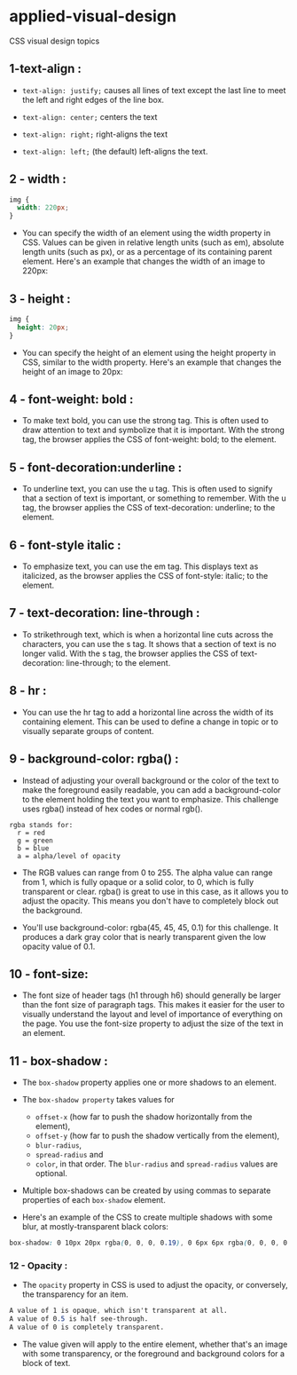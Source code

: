 # applied-visual-design

CSS visual design topics

## 1-text-align :

- `text-align: justify;` causes all lines of text except the last line to meet the left and right edges of the line box.
- `text-align: center;` centers the text

- `text-align: right;` right-aligns the text

- `text-align: left;` (the default) left-aligns the text.

## 2 - width :

```css
img {
  width: 220px;
}
```

- You can specify the width of an element using the width property in CSS. Values can be given in relative length units (such as em), absolute length units (such as px), or as a percentage of its containing parent element. Here's an example that changes the width of an image to 220px:

## 3 - height :

```css
img {
  height: 20px;
}
```

- You can specify the height of an element using the height property in CSS, similar to the width property. Here's an example that changes the height of an image to 20px:

## 4 - font-weight: bold :

- To make text bold, you can use the strong tag. This is often used to draw attention to text and symbolize that it is important. With the strong tag, the browser applies the CSS of font-weight: bold; to the element.

## 5 - font-decoration:underline :

- To underline text, you can use the u tag. This is often used to signify that a section of text is important, or something to remember. With the u tag, the browser applies the CSS of text-decoration: underline; to the element.

## 6 - font-style italic :

- To emphasize text, you can use the em tag. This displays text as italicized, as the browser applies the CSS of font-style: italic; to the element.

## 7 - text-decoration: line-through :

- To strikethrough text, which is when a horizontal line cuts across the characters, you can use the s tag. It shows that a section of text is no longer valid. With the s tag, the browser applies the CSS of text-decoration: line-through; to the element.

## 8 - hr :

- You can use the hr tag to add a horizontal line across the width of its containing element. This can be used to define a change in topic or to visually separate groups of content.

## 9 - background-color: rgba() :

- Instead of adjusting your overall background or the color of the text to make the foreground easily readable, you can add a background-color to the element holding the text you want to emphasize. This challenge uses rgba() instead of hex codes or normal rgb().

```
rgba stands for:
  r = red
  g = green
  b = blue
  a = alpha/level of opacity
```

- The RGB values can range from 0 to 255. The alpha value can range from 1, which is fully opaque or a solid color, to 0, which is fully transparent or clear. rgba() is great to use in this case, as it allows you to adjust the opacity. This means you don't have to completely block out the background.

- You'll use background-color: rgba(45, 45, 45, 0.1) for this challenge. It produces a dark gray color that is nearly transparent given the low opacity value of 0.1.

## 10 - font-size:

- The font size of header tags (h1 through h6) should generally be larger than the font size of paragraph tags. This makes it easier for the user to visually understand the layout and level of importance of everything on the page. You use the font-size property to adjust the size of the text in an element.

## 11 - box-shadow :

- The `box-shadow` property applies one or more shadows to an element.

- The `box-shadow property` takes values for

  - `offset-x` (how far to push the shadow horizontally from the element),
  - `offset-y` (how far to push the shadow vertically from the element),
  - `blur-radius`,
  - `spread-radius` and
  - `color`, in that order.
    The `blur-radius` and `spread-radius` values are optional.

- Multiple box-shadows can be created by using commas to separate properties of each `box-shadow` element.

* Here's an example of the CSS to create multiple shadows with some blur, at mostly-transparent black colors:

```css
box-shadow: 0 10px 20px rgba(0, 0, 0, 0.19), 0 6px 6px rgba(0, 0, 0, 0.23);
```

### 12 - Opacity :

- The `opacity` property in CSS is used to adjust the opacity, or conversely, the transparency for an item.

```css
A value of 1 is opaque, which isn't transparent at all.
A value of 0.5 is half see-through.
A value of 0 is completely transparent.
```

- The value given will apply to the entire element, whether that's an image with some transparency, or the foreground and background colors for a block of text.
